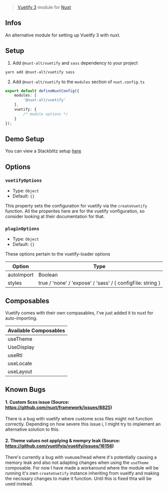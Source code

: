 > [Vuetify 3](https://next.vuetifyjs.com) module for [Nuxt](https://nuxt.com)

## Infos
An alternative module for setting up Vueitfy 3 with nuxt.

## Setup

1. Add `@nuxt-alt/vuetify` and `sass` dependency to your project

```bash
yarn add @nuxt-alt/vuetify sass
```

2. Add `@nuxt-alt/vuetify` to the `modules` section of `nuxt.config.ts`

```ts
export default defineNuxtConfig({
    modules: [
        '@nuxt-alt/vuetify'
    ],
    vuetify: {
        /* module options */
    }
});

```

## Demo Setup

You can view a Stackblitz setup [here](https://stackblitz.com/edit/nuxt-starter-dopi16)

## Options

### `vuetifyOptions`

- Type: `Object`
- Default: `{}`

This property sets the configuration for vuetify via the `createVuetify` function. All the properites here are for the vuetify vonfiguration, so consider looking at their documentation for that.

### `pluginOptions`

- Type: `Object`
- Default: `{}`

These options pertain to the vuetify-loader options

| Option | Type | 
| --- | --- |
| autoImport | Boolean
| styles | true / 'none' / 'expose' / 'sass' / { configFile: string } |

## Composables

Vuetify comes with their own compasables, I've just added it to nuxt for auto-importing.

| Available Composables |
| --- |
| useTheme |
| UseDisplay |
| useRtl |
| useLocale |
| useLayout |

## Known Bugs

#### 1. Custom Scss issue (Source: https://github.com/nuxt/framework/issues/8825)

There is a bug with vuetify where custome scss files might not function correctly. Depending on how severe this issue i, I might try to implement an alternative solution to this.

#### 2. Theme values not applying & mempry leak (Source: https://github.com/vuetifyjs/vuetify/issues/16156)

There's currently a bug with vueuse/head where it's potentially causing a memory leak and also not adapting changes when using the `useTheme` composable. For now I have made a workaround where the module will be running it's own `createVuetify` instance inheriting from vueitfy and making the necissary changes to make it function. Until this is fixed thta will be used instead.

